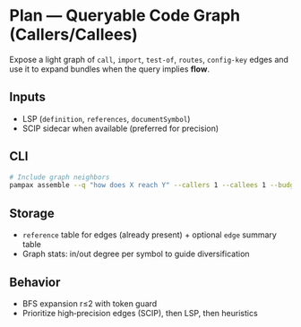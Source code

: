 
# Plan — Queryable Code Graph (Callers/Callees)

Expose a light graph of `call`, `import`, `test-of`, `routes`, `config-key` edges and use it to expand bundles when the query implies **flow**.

## Inputs
- LSP (`definition`, `references`, `documentSymbol`)
- SCIP sidecar when available (preferred for precision)

## CLI
```bash
# Include graph neighbors
pampax assemble --q "how does X reach Y" --callers 1 --callees 1 --budget 3000
```

## Storage
- `reference` table for edges (already present) + optional `edge` summary table
- Graph stats: in/out degree per symbol to guide diversification

## Behavior
- BFS expansion r≤2 with token guard
- Prioritize high‑precision edges (SCIP), then LSP, then heuristics
